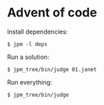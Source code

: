 # Advent of code

Install dependencies:

```
$ jpm -l deps
```

Run a solution:

```
$ jpm_tree/bin/judge 01.janet
```

Run everything:

```
$ jpm_tree/bin/judge
```
